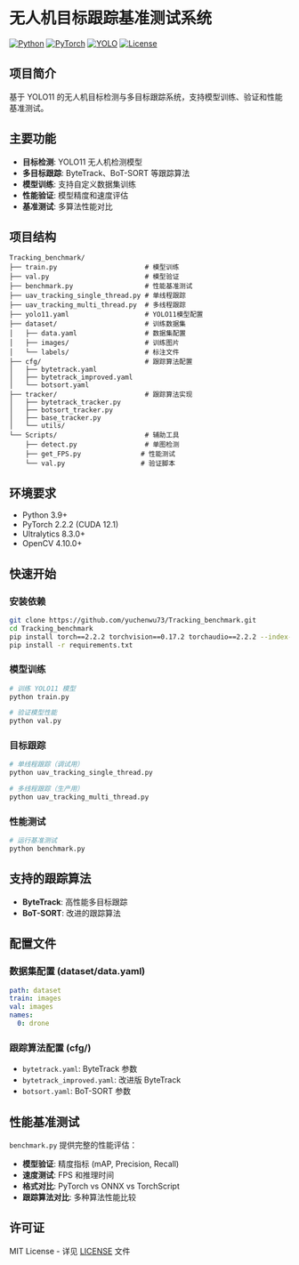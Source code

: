 # 无人机目标跟踪基准测试系统

[![Python](https://img.shields.io/badge/Python-3.9+-blue.svg)](https://python.org)
[![PyTorch](https://img.shields.io/badge/PyTorch-2.2.2-red.svg)](https://pytorch.org)
[![YOLO](https://img.shields.io/badge/YOLO-v11-green.svg)](https://github.com/ultralytics/ultralytics)
[![License](https://img.shields.io/badge/License-MIT-yellow.svg)](LICENSE)

## 项目简介

基于 YOLO11 的无人机目标检测与多目标跟踪系统，支持模型训练、验证和性能基准测试。

## 主要功能

- **目标检测**: YOLO11 无人机检测模型
- **多目标跟踪**: ByteTrack、BoT-SORT 等跟踪算法
- **模型训练**: 支持自定义数据集训练
- **性能验证**: 模型精度和速度评估
- **基准测试**: 多算法性能对比

## 项目结构

```
Tracking_benchmark/
├── train.py                      # 模型训练
├── val.py                        # 模型验证
├── benchmark.py                  # 性能基准测试
├── uav_tracking_single_thread.py # 单线程跟踪
├── uav_tracking_multi_thread.py  # 多线程跟踪
├── yolo11.yaml                   # YOLO11模型配置
├── dataset/                      # 训练数据集
│   ├── data.yaml                 # 数据集配置
│   ├── images/                   # 训练图片
│   └── labels/                   # 标注文件
├── cfg/                          # 跟踪算法配置
│   ├── bytetrack.yaml
│   ├── bytetrack_improved.yaml
│   └── botsort.yaml
├── tracker/                      # 跟踪算法实现
│   ├── bytetrack_tracker.py
│   ├── botsort_tracker.py
│   ├── base_tracker.py
│   └── utils/
└── Scripts/                      # 辅助工具
    ├── detect.py                 # 单图检测
    ├── get_FPS.py               # 性能测试
    └── val.py                   # 验证脚本
```

## 环境要求

- Python 3.9+
- PyTorch 2.2.2 (CUDA 12.1)
- Ultralytics 8.3.0+
- OpenCV 4.10.0+

## 快速开始

### 安装依赖
```bash
git clone https://github.com/yuchenwu73/Tracking_benchmark.git
cd Tracking_benchmark
pip install torch==2.2.2 torchvision==0.17.2 torchaudio==2.2.2 --index-url https://download.pytorch.org/whl/cu121
pip install -r requirements.txt
```

### 模型训练
```bash
# 训练 YOLO11 模型
python train.py

# 验证模型性能
python val.py
```

### 目标跟踪
```bash
# 单线程跟踪（调试用）
python uav_tracking_single_thread.py

# 多线程跟踪（生产用）
python uav_tracking_multi_thread.py
```

### 性能测试
```bash
# 运行基准测试
python benchmark.py
```

## 支持的跟踪算法

- **ByteTrack**: 高性能多目标跟踪
- **BoT-SORT**: 改进的跟踪算法

## 配置文件

### 数据集配置 (dataset/data.yaml)
```yaml
path: dataset
train: images
val: images
names:
  0: drone
```

### 跟踪算法配置 (cfg/)
- `bytetrack.yaml`: ByteTrack 参数
- `bytetrack_improved.yaml`: 改进版 ByteTrack
- `botsort.yaml`: BoT-SORT 参数

## 性能基准测试

`benchmark.py` 提供完整的性能评估：

- **模型验证**: 精度指标 (mAP, Precision, Recall)
- **速度测试**: FPS 和推理时间
- **格式对比**: PyTorch vs ONNX vs TorchScript
- **跟踪算法对比**: 多种算法性能比较

## 许可证

MIT License - 详见 [LICENSE](LICENSE) 文件


